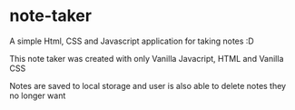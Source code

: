 # note-taker
A simple Html, CSS and Javascript application for taking notes :D 

<p> This note taker was created with only Vanilla Javacript, HTML and Vanilla CSS</p>

<p>Notes are saved to local storage and user is also able to delete notes they no longer want</p>
